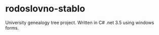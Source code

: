 rodoslovno-stablo
=================

University genealogy tree project. Written in C# .net 3.5 using windows forms.